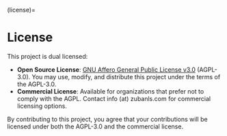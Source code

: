 (license)=
# License

This project is dual licensed:

- **Open Source License**: [GNU Affero General Public License v3.0](https://github.com/zubanls/zuban/blob/master/LICENSE) (AGPL-3.0).
  You may use, modify, and distribute this project under the terms of the AGPL-3.0.
- **Commercial License**: Available for organizations that prefer not to comply with the AGPL.
  Contact info (at) zubanls.com for commercial licensing options.

By contributing to this project, you agree that your contributions will be licensed under both the AGPL-3.0 and the commercial license.
